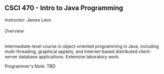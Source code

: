 ## CSCI 470 - Intro to Java Programming
Instructor: James Leon
###### Overview
Intermediate-level course in object-oriented programming in Java, including multi-threading, graphical applets, and Internet-based distributed client-server database applications. Extensive laboratory work.

Programmer's Note: TBD
